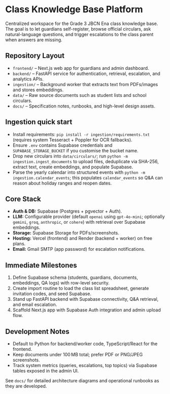 # Class Knowledge Base Platform

Centralized workspace for the Grade 3 JBCN Ena class knowledge base. The goal is to let guardians self-register, browse official circulars, ask natural-language questions, and trigger escalations to the class parent when answers are missing.

## Repository Layout

- `frontend/` – Next.js web app for guardians and admin dashboard.
- `backend/` – FastAPI service for authentication, retrieval, escalation, and analytics APIs.
- `ingestion/` – Background worker that extracts text from PDFs/images and stores embeddings.
- `data/` – Raw source documents such as student lists and school circulars.
- `docs/` – Specification notes, runbooks, and high-level design assets.

## Ingestion quick start

- Install requirements: `pip install -r ingestion/requirements.txt` (requires system Tesseract + Poppler for OCR fallbacks).
- Ensure `.env` contains Supabase credentials and `SUPABASE_STORAGE_BUCKET` if you customise the bucket name.
- Drop new circulars into `data/circulars/`; run `python -m ingestion.ingest_documents` to upload files, deduplicate via SHA-256, extract text, create embeddings, and populate Supabase.
- Parse the yearly calendar into structured events with `python -m ingestion.calendar_events`; this populates `calendar_events` so Q&A can reason about holiday ranges and reopen dates.

## Core Stack

- **Auth & DB:** Supabase (Postgres + pgvector + Auth).
- **LLM:** Configurable provider (default `openai` using `gpt-4o-mini`; optionally `gemini`, `groq`, `anthropic`, or `cohere`) with retrieval over Supabase embeddings.
- **Storage:** Supabase Storage for PDFs/screenshots.
- **Hosting:** Vercel (frontend) and Render (backend + worker) on free plans.
- **Email:** Gmail SMTP (app password) for escalation notifications.

## Immediate Milestones

1. Define Supabase schema (students, guardians, documents, embeddings, QA logs) with row-level security.
2. Create import routine to load the class list spreadsheet, generate invitation codes, and seed Supabase.
3. Stand up FastAPI backend with Supabase connectivity, Q&A retrieval, and email escalation.
4. Scaffold Next.js app with Supabase Auth integration and admin upload flow.

## Development Notes

- Default to Python for backend/worker code, TypeScript/React for the frontend.
- Keep documents under 100 MB total; prefer PDF or PNG/JPEG screenshots.
- Track system metrics (queries, escalations, top topics) via Supabase tables exposed in the admin UI.

See `docs/` for detailed architecture diagrams and operational runbooks as they are developed.
